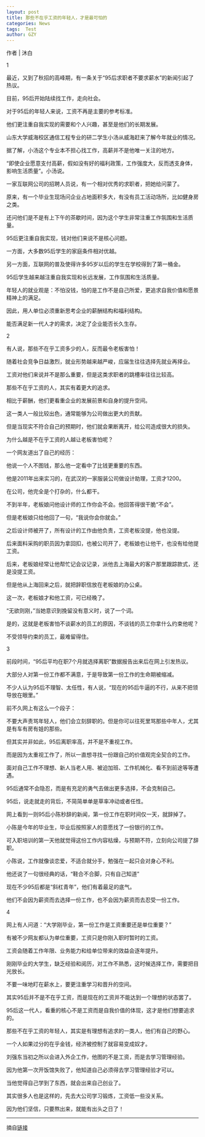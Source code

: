 ```yaml
---
layout: post
title: 那些不在乎工资的年轻人，才是最可怕的
categories: News
tags:  Test
author: GZY
---
```


作者 | 沐白

1

最近，又到了秋招的高峰期，有一条关于“95后求职者不要求薪水”的新闻引起了热议。

目前，95后开始陆续找工作，走向社会。

对于95后的年轻人来说，工资不再是主要的参考标准。

他们更注重自我实现的需要和个人兴趣，甚至是他们的长期发展。

山东大学威海校区通信工程专业的研二学生小汤从威海赶来了解今年就业的情况。

据了解，小汤这个专业本不担心找工作，高薪并不是他唯一关注的地方。

“即使企业愿意支付高薪，假如没有好的福利政策，工作强度大，反而透支身体，影响生活质量”。小汤说。

一家互联网公司的招聘人员说，有一个相对优秀的求职者，把她给问蒙了。

原来，有一个毕业生现场问企业占地面积多大，有没有员工活动场所，比如健身房之类。

还问他们是不是有上下午的茶歇时间，因为这个学生非常注重工作氛围和生活质量。

95后更注重自我实现，钱对他们来说不是核心问题。

一方面，大多数95后学生的家庭条件相对优越。

另一方面，互联网的普及使得许多95岁以后的学生在学校得到了第一桶金。

95后学生越来越注重自我实现和长远发展，工作氛围和生活质量。

年轻人的就业观是：不怕没钱，怕的是工作不是自己所爱，更追求自我价值和愿景精神上的满足。

因此，用人单位必须重新思考企业的薪酬结构和福利结构。

能否满足新一代人才的需求，决定了企业能否长久生存。

2

有人说，那些不在乎工资多少的人，反而最令老板害怕！

随着社会竞争日益激烈，就业形势越来越严峻，应届生往往选择先就业再择业。

工资对他们来说并不是那么重要，但是这类求职者的跳槽率往往比较高。

那些不在乎工资的人，其实有着更大的追求。

相比于薪酬，他们更看重企业的发展前景和自身的提升空间。

这一类人一般比较出色，通常能够为公司做出更大的贡献。

但是当现实不符合自己的预期时，他们就会果断离开，给公司造成很大的损失。

为什么越是不在乎工资的人越让老板害怕呢？

一个网友道出了自己的经历：

他说一个人不图钱，那么他一定看中了比钱更重要的东西。

他是2011年出来实习的，在武汉的一家服装公司做设计助理，工资才1200。

在公司，他完全是个打杂的，什么都干。

不到半年，老板娘问他设计师的工作你会不会。他回答得很干脆“不会”。

但是老板娘只给他回了一句，“我说你会你就会。”

之后设计师被开了，所有设计的工作由他负责，工资老板没提，他也没提。

后来面料采购的职员因为拿回扣，也被公司开了，老板娘也让他干，也没有给他提工资。

后来，老板娘经常让他帮忙记会议记录，派他去上海最大的客户那里跟踪款式，还是没提工资。

但是他从上海回来之后，就把辞职信放在老板娘的办公桌。

这一次，老板娘才和他工资，可已经晚了。

“无欲则刚，”当她意识到挽留没有意义时，说了一个词。

是的，这就是老板害怕不谈薪水的员工的原因，不谈钱的员工你拿什么约束他呢？

不受领导约束的员工，最难留得住。

3

前段时间，“95后平均在职7个月就选择离职”数据报告出来后在网上引发热议。

大部分人对第一份工作都不满意，于是导致第一份工作的生命期被缩减。

不少人认为95后不理智、太任性，有人说，“现在的95后牛逼的不行，从来不把领导放在眼里。”

前不久网上有这么一个段子：

不要大声责骂年轻人，他们会立刻辞职的。但是你可以往死里骂那些中年人，尤其是有车有房有娃的那些。

但其实并非如此，95后离职率高，并不是不重视工作。

而是因为太重视工作了，所以一直想寻找一份跟自己的价值观完全契合的工作。

面对自己工作不理想、新人当老人用、被迫加班、工作机械化、看不到前途等等遭遇。

95后通常不会隐忍，而是有充足的勇气去做出更多选择，不会克制自己。

95后，说走就走的背后，不简简单单是草率冲动或者任性。

网上看到一则95后小陈秒辞的新闻，第一份工作在职时间仅一天，就辞掉了。

小陈是今年的毕业生，毕业后按照家人的意愿找了一份银行的工作。

可入职培训的第一天他就觉得这份工作内容枯燥，与预期不符，立刻向公司提了辞职。

小陈说，工作就像谈恋爱，不适合就分手，勉强在一起只会对身心不利。

他还说了一句很经典的话，“鞋合不合脚，只有自己知道”

现在不少95后都是“斜杠青年”，他们有着最足的底气。

他们不会因为薪资而去选择一份工作，也不会因为薪资而去忍受一份工作。

4

网上有人问道：“大学刚毕业，第一份工作是工资重要还是单位重要？”

有被不少网友都认为单位重要，工资只是你刚入职时暂时的工资。

工资会随着工作年限、业务能力和给单位带来的效益会逐年提升。

刚刚毕业的大学生，缺乏经验和阅历，对工作不熟悉，这时候选择工作，需要把目光放长。

不要一味地盯在薪水上，要更注重学习和晋升的空间。

其实95后并不是不在乎工资，而是现在的工资并不能达到一个理想的状态罢了。

95后这一代人，看重的核心不是工资而是自我价值的体现，这才是他们想要追求的。

那些不在乎工资的年轻人，其实是有理想有追求的一类人，他们有自己的野心。

一个人如果过分的在乎金钱，经济被控制了就容易变成奴才。

刘强东当初之所以会进入外企工作，他图的不是工资，而是去学习管理经验。

因为他第一次开饭馆失败了，他知道自己必须得去学习管理经验才可以。

当他觉得自己学到了东西，就会出来自己创业了。

其实很多人也是这样的，先去大公司学习锻炼，工资低一些没关系。

因为他们坚信，只要熬出来，就能有出头之日了！

*****

摘自[链接](http://new.qq.com/omn/20181224/20181224B0J37T.html)